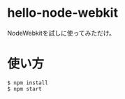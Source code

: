 hello-node-webkit
=================

NodeWebkitを試しに使ってみただけ。

# 使い方

```
$ npm install
$ npm start
```
